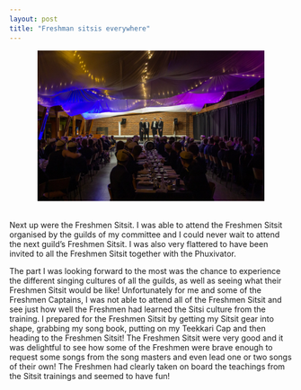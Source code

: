 ```yaml
---
layout: post
title: "Freshman sitsis everywhere"
---
```


<div style="text-align:center;">
    <img style="width:80%" src="/assets/fuksisitsit-jani-mannonen-15.jpg">
</div>
<br>

Next up were the Freshmen Sitsit. I was able to attend the Freshmen Sitsit organised by the guilds of my committee and I could never wait to attend the next guild’s Freshmen Sitsit. I was also very flattered to have been invited to all the Freshmen Sitsit together with the Phuxivator.

The part I was looking forward to the most was the chance to experience the different singing cultures of all the guilds, as well as seeing what their Freshmen Sitsit would be like! Unfortunately for me and some of the Freshmen Captains, I was not able to attend all of the Freshmen Sitsit and see just how well the Freshmen had learned the Sitsi culture from the training. I prepared for the Freshmen Sitsit by getting my Sitsit gear into shape, grabbing my song book, putting on my Teekkari Cap and then heading to the Freshmen Sitsit! The Freshmen Sitsit were very good and it was delightful to see how some of the Freshmen were brave enough to request some songs from the song masters and even lead one or two songs of their own! The Freshmen had clearly taken on board the teachings from the Sitsit trainings and seemed to have fun! 
